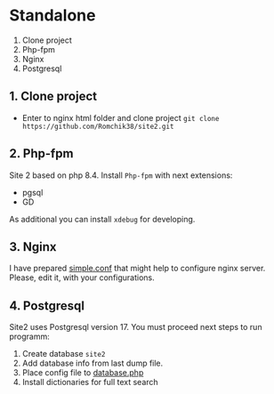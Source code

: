 # Standalone

1. Clone project
2. Php-fpm
3. Nginx
4. Postgresql

## 1. Clone project

- Enter to nginx html folder and clone project `git clone https://github.com/Romchik38/site2.git`

## 2. Php-fpm

Site 2 based on php 8.4. Install `Php-fpm` with next extensions:

- pgsql
- GD

As additional you can install `xdebug` for developing.

## 3. Nginx

I have prepared [simple.conf](./../../nginx/simple.conf) that might help to configure nginx server. Please, edit it, with your configurations.

## 4. Postgresql

Site2 uses Postgresql version 17. You must proceed next steps to run programm:

1. Create database `site2`
2. Add database info from last dump file.
3. Place config file to [database.php](./../../app/config/private/)
4. Install dictionaries for full text search